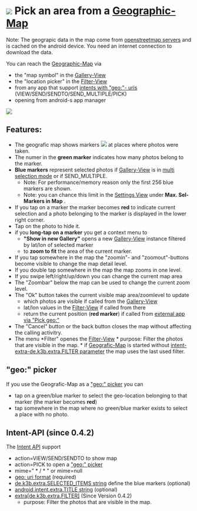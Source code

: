 # ![](https://raw.githubusercontent.com/k3b/AndroFotoFinder/master/wiki/png/s_map.png) Pick an area from a [Geographic-Map](Geographic-Map)

Note: The geograpic data in the map come from [openstreetmap servers](http://www.openstreetmap.org) and is cached on the android device. You need an internet connection to download the data.

You can reach the [Geographic-Map](Geographic-Map) via

* the "map symbol" in the [Gallery-View](Gallery-View)
* the "location picker" in the [Filter-View](Filter-View)
* from any app that support [intents with "geo:"- uris](https://github.com/k3b/AndroFotoFinder/wiki/intentapi) (VIEW/SEND/SENDTO/SEND_MULTIPLE/PICK)
* opening from android-s app manager

![](https://raw.githubusercontent.com/k3b/AndroFotoFinder/master/wiki/png/SelectArea.png)

## Features:

* The geografic map shows markers ![](https://raw.githubusercontent.com/k3b/AndroFotoFinder/master/app/src/main/res/drawable-mdpi/marker_green.png) at places where photos were taken.
* The numer in the **green marker** indicates how many photos belong to the marker.
* **Blue markers** represent selected photos if [Gallery-View](Gallery-View) is in [multi selection mode](Gallery-View#Multiselection) or if SEND_MULTIPLE.
	* Note: For performance/memory reason only the first 256 blue markers are shown.
	* Note: you can chance this limit in the [Settings View](settings) under **Max. Sel-Markers in Map** .
* If you tap on a marker the marker becomes **red** to indicate current selection and a photo belonging to the marker is displayed in the lower right corner.
* Tap on the photo to hide it.
* if you **long-tap on a marker** you get a context menu to
	* **"Show in new Gallery"** opens a new [Gallery-View](https://github.com/k3b/AndroFotoFinder/wiki/Gallery-View) instance filtered by lat/lon of selected marker
	* to **zoom to fit** the area of the current marker.
* If you tap somewhere in the map the "zoomin"- and "zoomout"-buttons become visible to change the map detail level.
* If you double tap somewhere in the map the map zooms in one level.
* If you swipe left/right/up/down you can change the current map area
* The "Zoombar" below the map can be used to change the current zoom level.
* The "Ok" button takes the current visible map area/zoomlevel to update
  * which photos are visible if called from the [Gallery-View](Gallery-View)
  * lat/lon values in the [Filter-View](Filter-View) if called from there
  * return the current position (**red marker**) if called from [external app via "Pick geo:"](https://github.com/k3b/AndroFotoFinder/wiki/intentapi)
* The "Cancel" button or the back button closes the map without affecting the calling activitry.
* The menu *Filter" openes the [Filter-View](https://github.com/k3b/AndroFotoFinder/wiki/Filter-View)
		* purpose: Filter the photos that are visible in the map.
		* if [Geografic-Map](geographic-map) is started without [intent-extra-de.k3b.extra.FILTER parameter](intentapi#filter) the map uses the last used filter.

## <a name='picker'>"geo:" picker</a>

If you use the Geografic-Map as a ["geo:" picker](https://github.com/k3b/AndroFotoFinder/wiki/geographic-map#picker) you can

* tap on a green/blue marker to select the geo-location belonging to that marker (the marker becomes **red**)
* tap somewhere in the map where no green/blue marker exists to select a place with no photo.

## <a name='api'>Intent-API</a> (since 0.4.2)

The [Intent API](https://github.com/k3b/AndroFotoFinder/wiki/intentapi) support

* action=VIEW/SEND/SENDTO to show map
* action=PICK to open a ["geo:" picker](https://github.com/k3b/AndroFotoFinder/wiki/geographic-map#picker) 
* mime=" * / * " or mime=null
* [geo: uri format](intentapi#uri-geo) (required)
* [de.k3b.extra.SELECTED_ITEMS string](intentapi#SelectedItems) define the blue markers (optional)
* [android.intent.extra.TITLE string](intentapi#EXTRA_TITLE) (optional)
* [extra[de.k3b.extra.FILTER]](intentapi#filter) (Since Version 0.4.2)
	* purpose: Filter the photos that are visible in the map.
